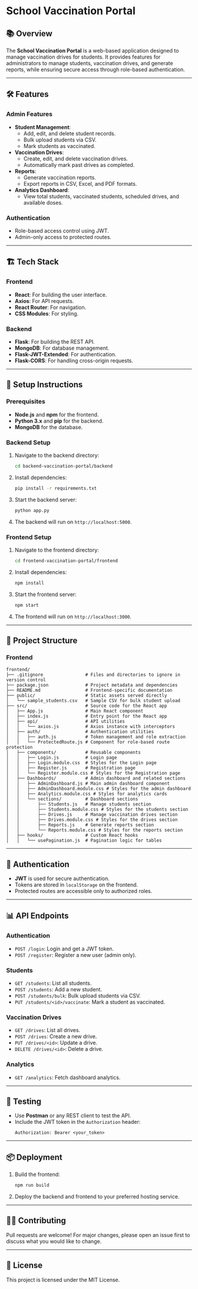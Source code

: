 # School Vaccination Portal

## 📚 Overview
The **School Vaccination Portal** is a web-based application designed to manage vaccination drives for students. It provides features for administrators to manage students, vaccination drives, and generate reports, while ensuring secure access through role-based authentication.

---

## 🛠️ Features
### Admin Features
- **Student Management**:
  - Add, edit, and delete student records.
  - Bulk upload students via CSV.
  - Mark students as vaccinated.
- **Vaccination Drives**:
  - Create, edit, and delete vaccination drives.
  - Automatically mark past drives as completed.
- **Reports**:
  - Generate vaccination reports.
  - Export reports in CSV, Excel, and PDF formats.
- **Analytics Dashboard**:
  - View total students, vaccinated students, scheduled drives, and available doses.

### Authentication
- Role-based access control using JWT.
- Admin-only access to protected routes.

---

## 🏗️ Tech Stack
### Frontend
- **React**: For building the user interface.
- **Axios**: For API requests.
- **React Router**: For navigation.
- **CSS Modules**: For styling.

### Backend
- **Flask**: For building the REST API.
- **MongoDB**: For database management.
- **Flask-JWT-Extended**: For authentication.
- **Flask-CORS**: For handling cross-origin requests.

---

## 🚀 Setup Instructions

### Prerequisites
- **Node.js** and **npm** for the frontend.
- **Python 3.x** and **pip** for the backend.
- **MongoDB** for the database.

### Backend Setup
1. Navigate to the backend directory:
   ```bash
   cd backend-vaccination-portal/backend
   ```
2. Install dependencies:
   ```bash
   pip install -r requirements.txt
   ```
3. Start the backend server:
   ```bash
   python app.py
   ```
4. The backend will run on `http://localhost:5000`.

### Frontend Setup
1. Navigate to the frontend directory:
   ```bash
   cd frontend-vaccination-portal/frontend
   ```
2. Install dependencies:
   ```bash
   npm install
   ```
3. Start the frontend server:
   ```bash
   npm start
   ```
4. The frontend will run on `http://localhost:3000`.

---

## 📂 Project Structure

### Frontend
```
frontend/
├── .gitignore                # Files and directories to ignore in version control
├── package.json              # Project metadata and dependencies
├── README.md                 # Frontend-specific documentation
├── public/                   # Static assets served directly
│   └── sample_students.csv   # Sample CSV for bulk student upload
├── src/                      # Source code for the React app
│   ├── App.js                # Main React component
│   ├── index.js              # Entry point for the React app
│   ├── api/                  # API utilities
│   │   └── axios.js          # Axios instance with interceptors
│   ├── auth/                 # Authentication utilities
│   │   ├── auth.js           # Token management and role extraction
│   │   └── ProtectedRoute.js # Component for role-based route protection
│   ├── components/           # Reusable components
│   │   ├── Login.js          # Login page
│   │   ├── Login.module.css  # Styles for the Login page
│   │   ├── Register.js       # Registration page
│   │   └── Register.module.css # Styles for the Registration page
│   ├── Dashboards/           # Admin dashboard and related sections
│   │   ├── AdminDashboard.js # Main admin dashboard component
│   │   ├── AdminDashboard.module.css # Styles for the admin dashboard
│   │   ├── Analytics.module.css # Styles for analytics cards
│   │   └── sections/         # Dashboard sections
│   │       ├── Students.js   # Manage students section
│   │       ├── Students.module.css # Styles for the students section
│   │       ├── Drives.js     # Manage vaccination drives section
│   │       ├── Drives.module.css # Styles for the drives section
│   │       ├── Reports.js    # Generate reports section
│   │       └── Reports.module.css # Styles for the reports section
│   ├── hooks/                # Custom React hooks
│   │   └── usePagination.js  # Pagination logic for tables

```
---

## 🔑 Authentication
- **JWT** is used for secure authentication.
- Tokens are stored in `localStorage` on the frontend.
- Protected routes are accessible only to authorized roles.

---

## 📊 API Endpoints
### Authentication
- `POST /login`: Login and get a JWT token.
- `POST /register`: Register a new user (admin only).

### Students
- `GET /students`: List all students.
- `POST /students`: Add a new student.
- `POST /students/bulk`: Bulk upload students via CSV.
- `PUT /students/<id>/vaccinate`: Mark a student as vaccinated.

### Vaccination Drives
- `GET /drives`: List all drives.
- `POST /drives`: Create a new drive.
- `PUT /drives/<id>`: Update a drive.
- `DELETE /drives/<id>`: Delete a drive.

### Analytics
- `GET /analytics`: Fetch dashboard analytics.

---

## 🧪 Testing
- Use **Postman** or any REST client to test the API.
- Include the JWT token in the `Authorization` header:
  ```
  Authorization: Bearer <your_token>
  ```

---

## 📦 Deployment
1. Build the frontend:
   ```bash
   npm run build
   ```
2. Deploy the backend and frontend to your preferred hosting service.

---

## 🧑‍💻 Contributing
Pull requests are welcome! For major changes, please open an issue first to discuss what you would like to change.

---

## 📄 License
This project is licensed under the MIT License.